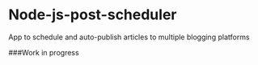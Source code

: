 # Node-js-post-scheduler
App to schedule and auto-publish articles to multiple blogging platforms



###Work in progress
